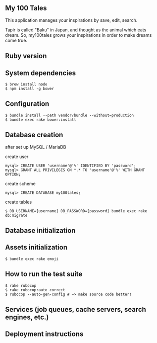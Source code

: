 ## My 100 Tales

This application manages your inspirations by save, edit, search.

Tapir is called "Baku" in Japan, and thought as the animal which eats dream.
So, my100tales grows your inspirations in order to make dreams come true.

## Ruby version

## System dependencies

```
$ brew install node
$ npm install -g bower
```

## Configuration

```
$ bundle install --path vendor/bundle --without=production
$ bundle exec rake bower:install
```

## Database creation

after set up MySQL / MariaDB

create user

```
mysql> CREATE USER 'username'@'%' IDENTIFIED BY 'password';
mysql> GRANT ALL PRIVILEGES ON *.* TO 'username'@'%' WITH GRANT OPTION;
```

create scheme

```
mysql> CREATE DATABASE my100tales;
```

create tables

```
$ DB_USERNAME=[username] DB_PASSWORD=[password] bundle exec rake db:migrate
```

## Database initialization

## Assets initialization

```
$ bundle exec rake emoji
```

## How to run the test suite

```
$ rake rubocop
$ rake rubocop:auto_correct
$ rubocop --auto-gen-config # => make source code better!
```

## Services (job queues, cache servers, search engines, etc.)

## Deployment instructions

